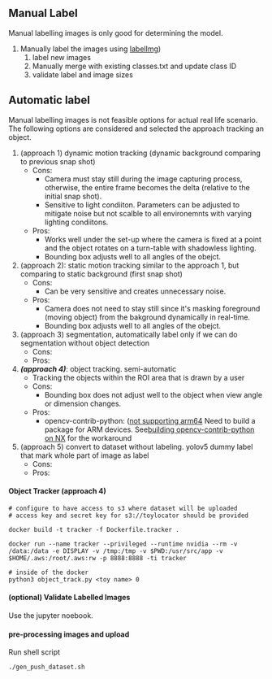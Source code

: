 ## Manual Label
Manual labelling images is only good for determining the model.  
1. Manually label the images using [labelImg](https://github.com/tzutalin/labelImg))
	1. label new images 
	2. Manually merge with existing classes.txt and update class ID
	3. validate label and image sizes

## Automatic label
Manual labelling images is not feasible options for actual real life scenario. 
The following options are considered and selected the approach tracking an object. 

1. (approach 1) dynamic motion tracking (dynamic background comparing to previous snap shot)
	- Cons: 
		- Camera must stay still during the image capturing process, otherwise, the entire frame becomes the delta (relative to the initial snap shot).
		- Sensitive to light condiiton. Parameters can be adjusted to mitigate noise but not scalble to all environemnts with varying lighting condiitons. 
	- Pros: 
		- Works well under the set-up where the camera is fixed at a point and the object rotates on a turn-table with shadowless lighting. 
		- Bounding box adjusts well to all angles of the obejct. 
2. (approach 2): static motion tracking similar to the approach 1, but comparing to static background (first snap shot)
	- Cons: 
		- Can be very sensitive and creates unnecessary noise. 
	- Pros: 
		- Camera does not need to stay still since it's masking foreground (moving object) from the bakground dynamically in real-time. 
		- Bounding box adjusts well to all angles of the obejct. 
3. (approach 3) segmentation, automatically label only if we can do segmentation without object detection   
	- Cons:
	- Pros: 
5. ***(approach 4)***: object tracking. semi-automatic 
	- Tracking the objects within the ROI area that is drawn by a user
	- Cons:
		- Bounding box does not adjust well to the object when view angle or dimension changes. 
	- Pros:  
		- opencv-contrib-python: ([not supporting arm64](https://forums.developer.nvidia.com/t/how-to-install-opencv-contrib-python-on-xavier/76549) Need to build a package for ARM devices. See[building opencv-contrib-python on NX](build_opencv-contrib-python) for the workaround
1. (approach 5) convert to dataset without labeling. yolov5 dummy label that mark whole part of image as label
	- Cons:
	- Pros:  

#### Object Tracker (approach 4)
```
# configure to have access to s3 where dataset will be uploaded
# access key and secret key for s3://toylocator should be provided

docker build -t tracker -f Dockerfile.tracker .

docker run --name tracker --privileged --runtime nvidia --rm -v /data:/data -e DISPLAY -v /tmp:/tmp -v $PWD:/usr/src/app -v $HOME/.aws:/root/.aws:rw -p 8888:8888 -ti tracker 

# inside of the docker
python3 object_track.py <toy name> 0 
```

#### (optional) Validate Labelled Images 
Use the jupyter noebook. 

#### pre-processing images and upload 
Run shell script
```
./gen_push_dataset.sh
```

